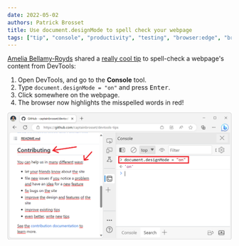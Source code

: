 ```yaml
---
date: 2022-05-02
authors: Patrick Brosset
title: Use document.designMode to spell check your webpage
tags: ["tip", "console", "productivity", "testing", "browser:edge", "browser:firefox", "browser:chrome", "browser:safari", "browser:polypane"]
---
```


[Amelia Bellamy-Royds](https://twitter.com/AmeliasBrain) shared a [really cool tip](https://twitter.com/AmeliasBrain/status/1521146127327801345) to spell-check a webpage's content from DevTools:

1. Open DevTools, and go to the **Console** tool.
1. Type `document.designMode = "on"` and press <kbd>Enter</kbd>.
1. Click somewhere on the webpage.
1. The browser now highlights the misspelled words in red!

![Edge, with DevTools opened on the side. The designMode trick was used in the Console, and the webpage shows a lot of red squiggly lines](../../assets/img/use-designmode-to-spell-check.png)
